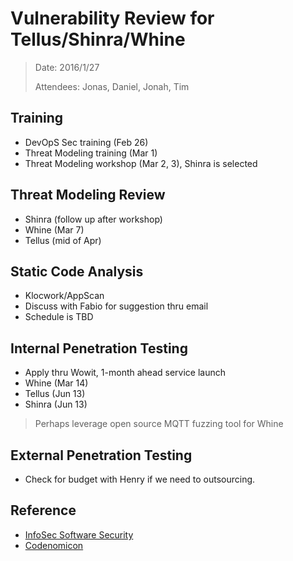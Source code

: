 # Vulnerability Review for Tellus/Shinra/Whine

> Date: 2016/1/27
>
> Attendees: Jonas, Daniel, Jonah, Tim

## Training

* DevOpS Sec training (Feb 26)
* Threat Modeling training (Mar 1)
* Threat Modeling workshop (Mar 2, 3), Shinra is selected
  
## Threat Modeling Review

* Shinra (follow up after workshop)
* Whine (Mar 7)
* Tellus (mid of Apr)

## Static Code Analysis

* Klocwork/AppScan
* Discuss with Fabio for suggestion thru email
* Schedule is TBD

## Internal Penetration Testing

* Apply thru Wowit, 1-month ahead service launch
* Whine (Mar 14)
* Tellus (Jun 13)
* Shinra (Jun 13)

> Perhaps leverage open source MQTT fuzzing tool for Whine

## External Penetration Testing

* Check for budget with Henry if we need to outsourcing.
 
## Reference

* [InfoSec Software Security](http://softwaresecurity.trendmicro.com/)
* [Codenomicon](http://www.codenomicon.com/)

